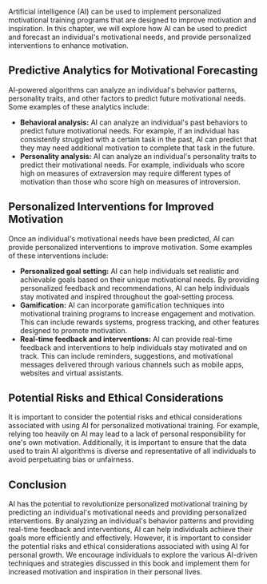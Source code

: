 
Artificial intelligence (AI) can be used to implement personalized motivational training programs that are designed to improve motivation and inspiration. In this chapter, we will explore how AI can be used to predict and forecast an individual's motivational needs, and provide personalized interventions to enhance motivation.

Predictive Analytics for Motivational Forecasting
-------------------------------------------------

AI-powered algorithms can analyze an individual's behavior patterns, personality traits, and other factors to predict future motivational needs. Some examples of these analytics include:

* **Behavioral analysis:** AI can analyze an individual's past behaviors to predict future motivational needs. For example, if an individual has consistently struggled with a certain task in the past, AI can predict that they may need additional motivation to complete that task in the future.
* **Personality analysis:** AI can analyze an individual's personality traits to predict their motivational needs. For example, individuals who score high on measures of extraversion may require different types of motivation than those who score high on measures of introversion.

Personalized Interventions for Improved Motivation
--------------------------------------------------

Once an individual's motivational needs have been predicted, AI can provide personalized interventions to improve motivation. Some examples of these interventions include:

* **Personalized goal setting:** AI can help individuals set realistic and achievable goals based on their unique motivational needs. By providing personalized feedback and recommendations, AI can help individuals stay motivated and inspired throughout the goal-setting process.
* **Gamification:** AI can incorporate gamification techniques into motivational training programs to increase engagement and motivation. This can include rewards systems, progress tracking, and other features designed to promote motivation.
* **Real-time feedback and interventions:** AI can provide real-time feedback and interventions to help individuals stay motivated and on track. This can include reminders, suggestions, and motivational messages delivered through various channels such as mobile apps, websites and virtual assistants.

Potential Risks and Ethical Considerations
------------------------------------------

It is important to consider the potential risks and ethical considerations associated with using AI for personalized motivational training. For example, relying too heavily on AI may lead to a lack of personal responsibility for one's own motivation. Additionally, it is important to ensure that the data used to train AI algorithms is diverse and representative of all individuals to avoid perpetuating bias or unfairness.

Conclusion
----------

AI has the potential to revolutionize personalized motivational training by predicting an individual's motivational needs and providing personalized interventions. By analyzing an individual's behavior patterns and providing real-time feedback and interventions, AI can help individuals achieve their goals more efficiently and effectively. However, it is important to consider the potential risks and ethical considerations associated with using AI for personal growth. We encourage individuals to explore the various AI-driven techniques and strategies discussed in this book and implement them for increased motivation and inspiration in their personal lives.
